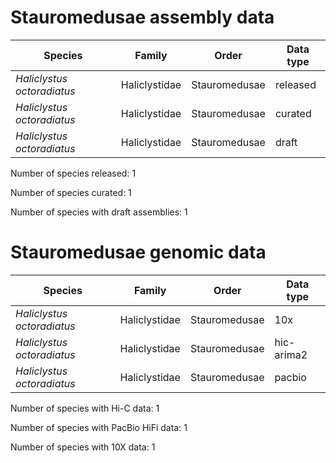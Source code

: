 # Stauromedusae assembly data

| Species | Family | Order | Data type |
| -- | --- | --- | --- |
| *Haliclystus octoradiatus* | Haliclystidae | Stauromedusae | released |
| *Haliclystus octoradiatus* | Haliclystidae | Stauromedusae | curated |
| *Haliclystus octoradiatus* | Haliclystidae | Stauromedusae | draft |

Number of species released: 1

Number of species curated: 1

Number of species with draft assemblies: 1

# Stauromedusae genomic data

| Species | Family | Order | Data type |
| -- | --- | --- | --- |
| *Haliclystus octoradiatus* | Haliclystidae | Stauromedusae | 10x |
| *Haliclystus octoradiatus* | Haliclystidae | Stauromedusae | hic-arima2 |
| *Haliclystus octoradiatus* | Haliclystidae | Stauromedusae | pacbio |

Number of species with Hi-C data: 1

Number of species with PacBio HiFi data: 1

Number of species with 10X data: 1
